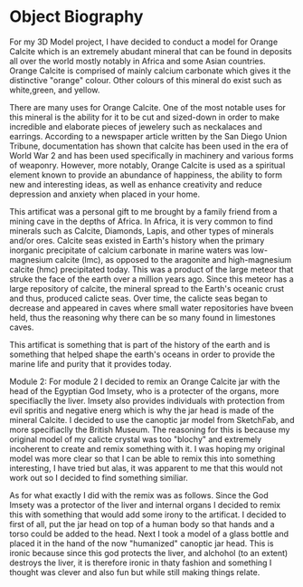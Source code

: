 # Object Biography
For my 3D Model project, I have decided to conduct a model for Orange Calcite which is an extremely abudant mineral that can be found in deposits all over the world mostly notably in Africa and some Asian countries. Orange Calcite is comprised of mainly calcium carbonate which gives it the distinctive "orange" colour. Other colours of this mineral do exist such as white,green, and yellow. 

There are many uses for Orange Calcite. One of the most notable uses for this mineral is the ability for it to be cut and sized-down in order to make incredible and elaborate pieces of jewelery such as neckalaces and earrings. According to a newspaper article written by the San Diego Union Tribune, documentation has shown that calcite has been used in the era of World War 2 and has been used specifically in machinery and various forms of weaponry. However, more notably, Orange Calcite is used as a spiritual element known to provide an abundance of happiness, the ability to form new and interesting ideas, as well as enhance creativity and reduce depression and anxiety when placed in your home.

This artificat was a personal gift to me brought by a family friend from a mining cave in the depths of Africa. In Africa, it is very common to find minerals such as Calcite, Diamonds, Lapis, and other types of minerals and/or ores. Calcite seas existed in Earth's history when the primary inorganic precipitate of calcium carbonate in marine waters was low-magnesium calcite (lmc), as opposed to the aragonite and high-magnesium calcite (hmc) precipitated today. This was a product of the large meteor that struke the face of the earth over a million years ago. Since this meteor has a large repository of calcite, the mineral spread to the Earth's oceanic crust and thus, produced calicte seas. Over time, the calicte seas began to decrease and appeared in caves where small water repositories have bveen held, thus the reasoning why there can be so many found in limestones caves. 

This artificat is something that is part of the history of the earth and is something that helped shape the earth's oceans in order to provide the marine life and purity that it provides today. 


Module 2: For module 2 I decided to remix an Orange Calcite jar with the head of the Egyptian God Imsety, who is a protecter of the organs, more specifiaclly the liver. Imsety also provides individuals with protection from evil spritis and negative energ which is why the jar head is made of the mineral Calcite. I decided to use the canoptic jar model from SketchFab, and more specifiaclly the British Museum. The reasoning for this is because my original model of my calicte crystal was too "blochy" and extremely incoherent to create and remix something with it. I was hoping my original model was more clear so that I can be able to remix this into something interesting, I have tried but alas, it was apparent to me that this would not work out so I decided to find something similiar. 

As for what exactly I did with the remix was as follows. Since the God Imsety was a protector of the liver and internal organs I decided to remix this with something that would add some irony to the artificat. I decided to first of all, put the jar head on top of a human body so that hands and a torso could be added to the head. Next I took a model of a glass bottle and placed it in the hand of the now "humanized" canoptic jar head. This is ironic because since this god protects the liver, and alchohol (to an extent) destroys the liver, it is therefore ironic in thaty fashion and something I thought was clever and also fun but while still making things relate. 
